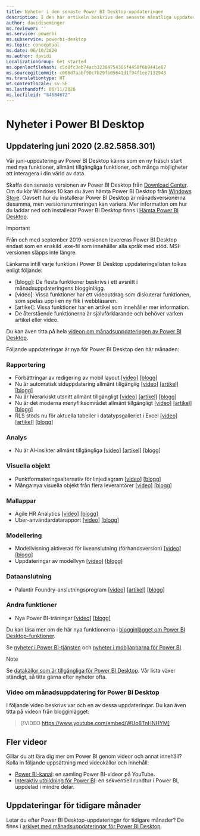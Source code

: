 ```yaml
---
title: Nyheter i den senaste Power BI Desktop-uppdateringen
description: I den här artikeln beskrivs den senaste månatliga uppdateringen för Power BI Desktop i detalj.
author: davidiseminger
ms.reviewer: ''
ms.service: powerbi
ms.subservice: powerbi-desktop
ms.topic: conceptual
ms.date: 06/10/2020
ms.author: davidi
LocalizationGroup: Get started
ms.openlocfilehash: c5d8fc3eb74acb32364754385f4458f6b9441e87
ms.sourcegitcommit: c006d7aabf90c7b29fb05641d1f94f1ee7132943
ms.translationtype: HT
ms.contentlocale: sv-SE
ms.lasthandoff: 06/11/2020
ms.locfileid: "84684672"
---
```

# <a name="whats-new-in-power-bi-desktop"></a>Nyheter i Power BI Desktop

## <a name="june-2020-update-2825858301"></a>Uppdatering juni 2020 (2.82.5858.301)

Vår juni-uppdatering av Power BI Desktop känns som en ny fräsch start med nya funktioner, allmänt tillgängliga funktioner, och många möjligheter att interagera i din värld av data. 

Skaffa den senaste versionen av Power BI Desktop från [Download Center](https://www.microsoft.com/download/details.aspx?id=58494). Om du kör Windows 10 kan du även hämta Power BI Desktop från [Windows Store](https://aka.ms/pbidesktopstore). Oavsett hur du installerar Power BI Desktop är månadsversionerna desamma, men versionsnumreringen kan variera. Mer information om hur du laddar ned och installerar Power BI Desktop finns i [Hämta Power BI Desktop](desktop-get-the-desktop.md). 

> [!IMPORTANT]
> Från och med september 2019-versionen levereras Power BI Desktop endast som en enskild .exe-fil som innehåller alla språk med stöd. MSI-versionen släpps inte längre.


Länkarna intill varje funktion i Power BI Desktop uppdateringslistan tolkas enligt följande:

* \[blogg\]: De flesta funktioner beskrivs i ett avsnitt i månadsuppdateringens blogginlägg.
* \[video\]: Vissa funktioner har ett videoutdrag som diskuterar funktionen, som spelas upp i en ny flik i webbläsaren.
* \[artikel\]: Vissa funktioner har en artikel som innehåller mer information.
* De återstående funktionerna är självförklarande och behöver varken artikel eller video.

Du kan även titta på hela [videon om månadsuppdateringen av Power BI Desktop](#power-bi-desktop-monthly-update-video).

Följande uppdateringar är nya för Power BI Desktop den här månaden:


### <a name="reporting"></a>Rapportering
* Förbättringar av redigering av mobil layout [[video]](https://youtu.be/WUo8TnHNHYM?t=15)  [[blogg]](https://powerbi.microsoft.com/blog/power-bi-desktop-june-2020-feature-summary/#_mobile) 
* Nu är automatisk siduppdatering allmänt tillgänglig [[video]](https://youtu.be/WUo8TnHNHYM?t=266)  [[artikel]](../create-reports/desktop-automatic-page-refresh.md)  [[blogg]](https://powerbi.microsoft.com/blog/power-bi-desktop-june-2020-feature-summary/#_APR) 
* Nu är hierarkiskt utsnitt allmänt tillgängligt [[video]](https://youtu.be/WUo8TnHNHYM?t=819)  [[artikel]](../create-reports/desktop-drill-through-buttons.md)  [[blogg]](https://powerbi.microsoft.com/blog/power-bi-desktop-june-2020-feature-summary/#_Hierarchical_slicer) 
* Nu är det moderna menyfliksområdet allmänt tillgängligt  [[video]](https://youtu.be/WUo8TnHNHYM?t=1057)  [[artikel]](../create-reports/desktop-ribbon.md)  [[blogg]](https://powerbi.microsoft.com/blog/power-bi-desktop-june-2020-feature-summary/#_ribbon) 
* RLS stöds nu för aktuella tabeller i datatypsgalleriet i Excel  [[video]](https://youtu.be/WUo8TnHNHYM?t=1075) [[artikel]](../collaborate-share/service-excel-featured-tables.md) [[blogg]](https://powerbi.microsoft.com/blog/power-bi-desktop-june-2020-feature-summary/#_RLS) 



### <a name="analytics"></a>Analys
* Nu är AI-insikter allmänt tillgängliga  [[video]](https://youtu.be/WUo8TnHNHYM?t=1106) [[artikel]](../transform-model/desktop-ai-insights.md)  [[blogg]](https://powerbi.microsoft.com/blog/power-bi-desktop-june-2020-feature-summary/#_AI) 


### <a name="visuals"></a>Visuella objekt
* Punktformateringsalternativ för linjediagram [[video]](https://youtu.be/WUo8TnHNHYM?t=1262)  [[blogg]](https://powerbi.microsoft.com/blog/power-bi-desktop-june-2020-feature-summary/#_Line_chart)
* Många nya visuella objekt från flera leverantörer [[video]](https://youtu.be/WUo8TnHNHYM?t=1342)  [[blogg]](https://powerbi.microsoft.com/blog/power-bi-desktop-june-2020-feature-summary/#_Radar)

### <a name="template-apps"></a>Mallappar
* Agile HR Analytics [[video]](https://youtu.be/WUo8TnHNHYM?t=1482)  [[blogg]](https://powerbi.microsoft.com/blog/power-bi-desktop-june-2020-feature-summary/#_Agile_HR_Analytics)
* Uber-användardatarapport [[video]](https://youtu.be/WUo8TnHNHYM?t=1507)  [[blogg]](https://powerbi.microsoft.com/blog/power-bi-desktop-june-2020-feature-summary/#_Uber_User_Data)


### <a name="modeling"></a>Modellering
* Modellvisning aktiverad för liveanslutning (förhandsversion) [[video]](https://youtu.be/WUo8TnHNHYM?t=1527)  [[blogg]](https://powerbi.microsoft.com/blog/power-bi-desktop-june-2020-feature-summary/#_Model_view_enabled)
* Uppdateringar av modellvyn [[video]](https://youtu.be/WUo8TnHNHYM?t=1624)  [[blogg]](https://powerbi.microsoft.com/blog/power-bi-desktop-june-2020-feature-summary/#_Updates_to_Model)


### <a name="data-connectivity"></a>Dataanslutning
* Palantir Foundry-anslutningsprogram [[video]](https://youtu.be/WUo8TnHNHYM?t=1700)  [[artikel]](../connect-data/desktop-data-sources.md)  [[blogg]](https://powerbi.microsoft.com/blog/power-bi-desktop-june-2020-feature-summary/#_Palantir) 


### <a name="other-features"></a>Andra funktioner
* Nya Power BI-träningar [[video]](https://youtu.be/WUo8TnHNHYM?t=1722)  [[blogg]](https://powerbi.microsoft.com/blog/power-bi-desktop-june-2020-feature-summary/#_pbi_training) 


Du kan läsa mer om de här nya funktionerna i [blogginlägget om Power BI Desktop-funktioner](https://powerbi.microsoft.com/blog/power-bi-desktop-june-2020-feature-summary/).

Se [nyheter i Power BI-tjänsten](service-whats-new.md) och [nyheter i mobilapparna för Power BI](../consumer/mobile/mobile-whats-new-in-the-mobile-apps.md).

> [!NOTE]
> Se [datakällor som är tillgängliga för Power BI Desktop](../connect-data/desktop-data-sources.md). Vår lista växer ständigt, så titta gärna efter nyheter ofta.


### <a name="power-bi-desktop-monthly-update-video"></a>Video om månadsuppdatering för Power BI Desktop
I följande video beskrivs var och en av dessa uppdateringar. Du kan även titta på videon från blogginlägget:

> [!VIDEO https://www.youtube.com/embed/WUo8TnHNHYM]

## <a name="more-videos"></a>Fler videor

Gillar du att lära dig mer om Power BI genom videor och annat innehåll? Kolla in följande uppsättning med videokällor och innehåll:

-   [Power BI-kanal](https://www.youtube.com/user/mspowerbi): en samling Power BI-videor på YouTube.
-   [Interaktiv utbildning för Power BI](https://powerbi.microsoft.com/guided-learning/): en sekventiell rundtur i Power BI, uppdelad i mindre delar.

## <a name="updates-for-previous-months"></a>Uppdateringar för tidigare månader

Letar du efter Power BI Desktop-uppdateringar för tidigare månader? De finns i [arkivet med månadsuppdateringar för Power BI Desktop](desktop-latest-update-archive.md).
